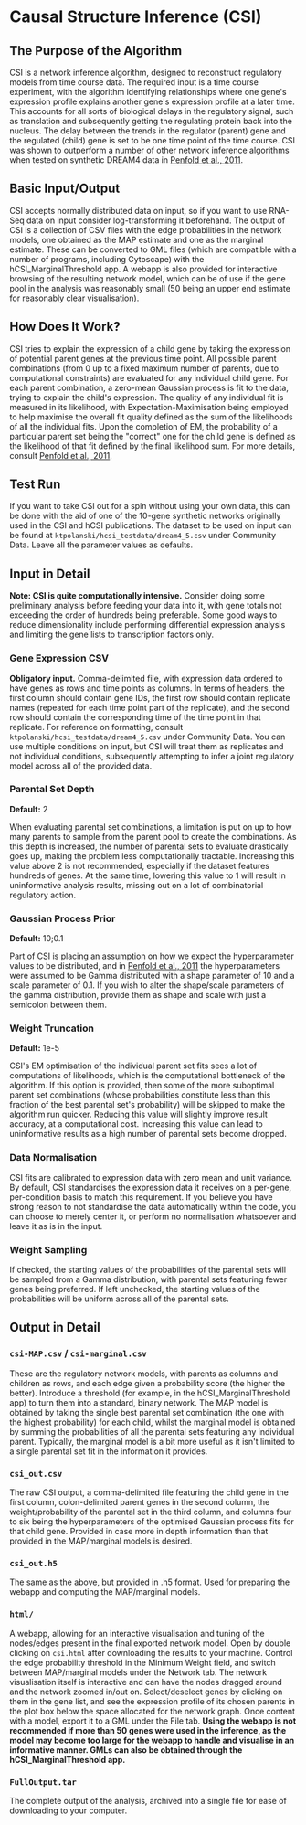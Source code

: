 # Causal Structure Inference (CSI)

## The Purpose of the Algorithm

CSI is a network inference algorithm, designed to reconstruct regulatory models from time course data. The required input is a time course experiment, with the algorithm identifying relationships where one gene's expression profile explains another gene's expression profile at a later time. This accounts for all sorts of biological delays in the regulatory signal, such as translation and subsequently getting the regulating protein back into the nucleus. The delay between the trends in the regulator (parent) gene and the regulated (child) gene is set to be one time point of the time course. CSI was shown to outperform a number of other network inference algorithms when tested on synthetic DREAM4 data in [Penfold et al., 2011][penfold2011].

## Basic Input/Output

CSI accepts normally distributed data on input, so if you want to use RNA-Seq data on input consider log-transforming it beforehand. The output of CSI is a collection of CSV files with the edge probabilities in the network models, one obtained as the MAP estimate and one as the marginal estimate. These can be converted to GML files (which are compatible with a number of programs, including Cytoscape) with the hCSI_MarginalThreshold app. A webapp is also provided for interactive browsing of the resulting network model, which can be of use if the gene pool in the analysis was reasonably small (50 being an upper end estimate for reasonably clear visualisation).

## How Does It Work?

CSI tries to explain the expression of a child gene by taking the expression of potential parent genes at the previous time point. All possible parent combinations (from 0 up to a fixed maximum number of parents, due to computational constraints) are evaluated for any individual child gene. For each parent combination, a zero-mean Gaussian process is fit to the data, trying to explain the child's expression. The quality of any individual fit is measured in its likelihood, with Expectation-Maximisation being employed to help maximise the overall fit quality defined as the sum of the likelihoods of all the individual fits. Upon the completion of EM, the probability of a particular parent set being the "correct" one for the child gene is defined as the likelihood of that fit defined by the final likelihood sum. For more details, consult [Penfold et al., 2011][penfold2011].

## Test Run

If you want to take CSI out for a spin without using your own data, this can be done with the aid of one of the 10-gene synthetic networks originally used in the CSI and hCSI publications. The dataset to be used on input can be found at `ktpolanski/hcsi_testdata/dream4_5.csv` under Community Data. Leave all the parameter values as defaults.

## Input in Detail

**Note: CSI is quite computationally intensive.** Consider doing some preliminary analysis before feeding your data into it, with gene totals not exceeding the order of hundreds being preferable. Some good ways to reduce dimensionality include performing differential expression analysis and limiting the gene lists to transcription factors only.

### Gene Expression CSV

**Obligatory input.** Comma-delimited file, with expression data ordered to have genes as rows and time points as columns. In terms of headers, the first column should contain gene IDs, the first row should contain replicate names (repeated for each time point part of the replicate), and the second row should contain the corresponding time of the time point in that replicate. For reference on formatting, consult `ktpolanski/hcsi_testdata/dream4_5.csv` under Community Data. You can use multiple conditions on input, but CSI will treat them as replicates and not individual conditions, subsequently attempting to infer a joint regulatory model across all of the provided data.

### Parental Set Depth

**Default:** 2

When evaluating parental set combinations, a limitation is put on up to how many parents to sample from the parent pool to create the combinations. As this depth is increased, the number of parental sets to evaluate drastically goes up, making the problem less computationally tractable. Increasing this value above 2 is not recommended, especially if the dataset features hundreds of genes. At the same time, lowering this value to 1 will result in uninformative analysis results, missing out on a lot of combinatorial regulatory action.

### Gaussian Process Prior

**Default:** 10;0.1

Part of CSI is placing an assumption on how we expect the hyperparameter values to be distributed, and in [Penfold et al., 2011][penfold2011] the hyperparameters were assumed to be Gamma distributed with a shape parameter of 10 and a scale parameter of 0.1. If you wish to alter the shape/scale parameters of the gamma distribution, provide them as shape and scale with just a semicolon between them.

### Weight Truncation

**Default:** 1e-5

CSI's EM optimisation of the individual parent set fits sees a lot of computations of likelihoods, which is the computational bottleneck of the algorithm. If this option is provided, then some of the more suboptimal parent set combinations (whose probabilities constitute less than this fraction of the best parental set's probability) will be skipped to make the algorithm run quicker. Reducing this value will slightly improve result accuracy, at a computational cost. Increasing this value can lead to uninformative results as a high number of parental sets become dropped.

### Data Normalisation

CSI fits are calibrated to expression data with zero mean and unit variance. By default, CSI standardises the expression data it receives on a per-gene, per-condition basis to match this requirement. If you believe you have strong reason to not standardise the data automatically within the code, you can choose to merely center it, or perform no normalisation whatsoever and leave it as is in the input.

### Weight Sampling

If checked, the starting values of the probabilities of the parental sets will be sampled from a Gamma distribution, with parental sets featuring fewer genes being preferred. If left unchecked, the starting values of the probabilities will be uniform across all of the parental sets.

## Output in Detail

### `csi-MAP.csv` / `csi-marginal.csv`

These are the regulatory network models, with parents as columns and children as rows, and each edge given a probability score (the higher the better). Introduce a threshold (for example, in the hCSI_MarginalThreshold app) to turn them into a standard, binary network. The MAP model is obtained by taking the single best parental set combination (the one with the highest probability) for each child, whilst the marginal model is obtained by summing the probabilities of all the parental sets featuring any individual parent. Typically, the marginal model is a bit more useful as it isn't limited to a single parental set fit in the information it provides.

### `csi_out.csv`

The raw CSI output, a comma-delimited file featuring the child gene in the first column, colon-delimited parent genes in the second column, the weight/probability of the parental set in the third column, and columns four to six being the hyperparameters of the optimised Gaussian process fits for that child gene. Provided in case more in depth information than that provided in the MAP/marginal models is desired.

### `csi_out.h5`

The same as the above, but provided in .h5 format. Used for preparing the webapp and computing the MAP/marginal models.

### `html/`

A webapp, allowing for an interactive visualisation and tuning of the nodes/edges present in the final exported network model. Open by double clicking on `csi.html` after downloading the results to your machine. Control the edge probability threshold in the Minimum Weight field, and switch between MAP/marginal models under the Network tab. The network visualisation itself is interactive and can have the nodes dragged around and the network zoomed in/out on. Select/deselect genes by clicking on them in the gene list, and see the expression profile of its chosen parents in the plot box below the space allocated for the network graph. Once content with a model, export it to a GML under the File tab. **Using the webapp is not recommended if more than 50 genes were used in the inference, as the model may become too large for the webapp to handle and visualise in an informative manner. GMLs can also be obtained through the hCSI_MarginalThreshold app.**

### `FullOutput.tar`

The complete output of the analysis, archived into a single file for ease of downloading to your computer.

[penfold2011]: http://rsfs.royalsocietypublishing.org/content/1/6/857.short